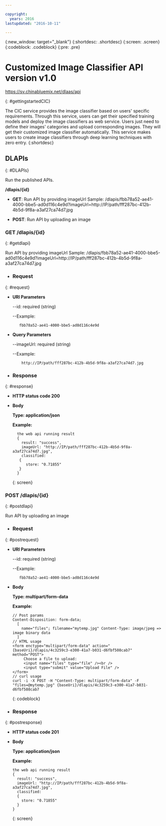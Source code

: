 ```yaml
---

copyright:
  years: 2016
lastupdated: "2016-10-11"

---
```


{:new_window: target="_blank"}
{:shortdesc: .shortdesc}
{:screen: .screen}
{:codeblock: .codeblock}
{:pre: .pre}


# Customized Image Classifier API version v1.0

https://sv.chinabluemix.net/dlaas/api

{: #gettingstartedCIC}

The CIC service provides the image classifier based on users' specific requirements. Through this service, users can get their specified training models and deploy the image classifiers as web service. Users just need to define their images' categories and upload corresponding images. They will get their customized image classifier automatically. This service makes users to create image classifiers through deep learning techniques with zero entry.
{:shortdesc}

## DLAPIs
{: #DLAPIs}

Run the published APIs.

**/dlapis/{id}** 

* **GET**: Run API by providing imageUrl Sample: /dlapis/fbb78a52-ae41-4000-bbe5-ad0d116c4e9d?imageUrl=http://IP/path/fff287bc-412b-4b5d-9f8a-a3af27ca74d7.jpg

* **POST**: Run API by uploading an image

### GET /dlapis/{id}
{: #getdlapi}

Run API by providing imageUrl Sample: /dlapis/fbb78a52-ae41-4000-bbe5-ad0d116c4e9d?imageUrl=http://IP/path/fff287bc-412b-4b5d-9f8a-a3af27ca74d7.jpg

* ### Request
{: #request}

  * **URI Parameters**

       --id: required (string)
   
       --Example:
 
 	       fbb78a52-ae41-4000-bbe5-ad0d116c4e9d

  * **Query Parameters**

       --imageUrl: required (string)
   
       --Example:
   
            http://IP/path/fff287bc-412b-4b5d-9f8a-a3af27ca74d7.jpg

* ### Response
{: #response}

  * **HTTP status code 200**
  * **Body**
  
    **Type: application/json**
	
	**Example:**
    ```
	  the web api running result
      {
        result: "success",
        imageUrl: "http://IP/path/fff287bc-412b-4b5d-9f8a-a3af27ca74d7.jpg",
        classified:
       {
          store: "0.71855"
       }
      }
    ```
	{: screen}
	
### POST /dlapis/{id}
{: #postdlapi} 
     
Run API by uploading an image

* ### Request
{: #postrequest}

  * **URI Parameters**

       --id: required (string)
   
       --Example:  
	   
 	       fbb78a52-ae41-4000-bbe5-ad0d116c4e9d
		
  * **Body**
  
    **Type: multipart/form-data**
	
	**Example:**
	```
	// Post params
    Content-Disposition: form-data;
      [
        name="files"; filename="mytemp.jpg" Content-Type: image/jpeg => image binary data
      ]
    // HTML usage
    <form enctype="multipart/form-data" action="{baseUri}/dlapis/4c3259c3-e300-41a7-b031-d6fbf508cab7" method="POST">
         Choose a file to upload:
         <input name="files" type="file" /><br />
         <input type="submit" value="Upload File" />
    </form>
    // curl usage
    curl -i -X POST -H "Content-Type: multipart/form-data" -F "files=@mytemp.jpg" {baseUri}/dlapis/4c3259c3-e300-41a7-b031-d6fbf508cab7
	```
	{: codeblock}

* ### Response
{: #postresponse}

  * **HTTP status code 201**
  * **Body**
  
    **Type: application/json**
	
	**Example:**
    ```
	the web api running result
    {
      result: "success",
      imageUrl: "http://IP/path/fff287bc-412b-4b5d-9f8a-a3af27ca74d7.jpg",
      classified:
      {
        store: "0.71855"
      }
    }
	```
	{: screen}




